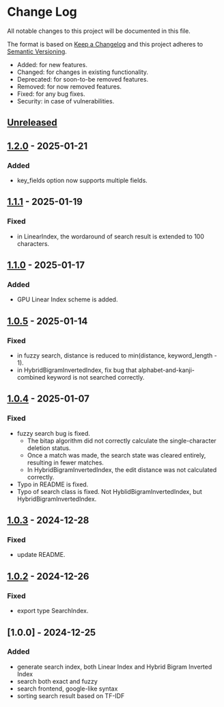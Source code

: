# Change Log
All notable changes to this project will be documented in this file.

The format is based on [Keep a Changelog](http://keepachangelog.com/)
and this project adheres to [Semantic Versioning](http://semver.org/).

- Added: for new features.
- Changed: for changes in existing functionality.
- Deprecated: for soon-to-be removed features.
- Removed: for now removed features.
- Fixed: for any bug fixes.
- Security: in case of vulnerabilities.

## [Unreleased]

## [1.2.0] - 2025-01-21
### Added
- key_fields option now supports multiple fields.

## [1.1.1] - 2025-01-19
### Fixed
- in LinearIndex, the wordaround of search result is extended to 100 characters.

## [1.1.0] - 2025-01-17
### Added
- GPU Linear Index scheme is added.

## [1.0.5] - 2025-01-14
### Fixed
- in fuzzy search, distance is reduced to min(distance, keyword_length - 1).
- in HybridBigramInvertedIndex, fix bug that alphabet-and-kanji-combined keyword is not searched correctly.

## [1.0.4] - 2025-01-07
### Fixed
- fuzzy search bug is fixed.
  - The bitap algorithm did not correctly calculate the single-character deletion status.
  - Once a match was made, the search state was cleared entirely, resulting in fewer matches.
  - In HybridBigramInvertedIndex, the edit distance was not calculated correctly. 
- Typo in README is fixed.
- Typo of search class is fixed. Not HyblidBigramInvertedIndex, but HybridBigramInvertedIndex.

## [1.0.3] - 2024-12-28
### Fixed
- update README.

## [1.0.2] - 2024-12-26
### Fixed
- export type SearchIndex.

## [1.0.0] - 2024-12-25
### Added
- generate search index, both Linear Index and Hybrid Bigram Inverted Index
- search both exact and fuzzy
- search frontend, google-like syntax
- sorting search result based on TF-IDF

[Unreleased]: https://github.com/osawa-naotaka/unisearch/compare/v1.2.0...HEAD
[1.2.0]: https://github.com/osawa-naotaka/unisearch/compare/v1.1.1...v1.2.0
[1.1.1]: https://github.com/osawa-naotaka/unisearch/compare/v1.1.0...v1.1.1
[1.1.0]: https://github.com/osawa-naotaka/unisearch/compare/v1.0.5...v1.1.0
[1.0.5]: https://github.com/osawa-naotaka/unisearch/compare/v1.0.4...v1.0.5
[1.0.4]: https://github.com/osawa-naotaka/unisearch/compare/v1.0.3...v1.0.4
[1.0.3]: https://github.com/osawa-naotaka/unisearch/compare/v1.0.2...v1.0.3
[1.0.2]: https://github.com/osawa-naotaka/unisearch/compare/v1.0.0...v1.0.2
